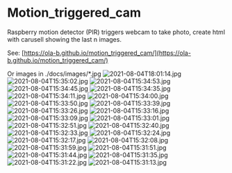 # Motion_triggered_cam
Raspberry motion detector (PIR) triggers webcam to take photo, create html with carusell showing the last n images.

See: [https://ola-b.github.io/motion_triggered_cam/](https://ola-b.github.io/motion_triggered_cam/)


Or images in ./docs/images/*.jpg
![2021-08-04T18:01:14.jpg](https://github.com/Ola-B/motion_triggered_cam/blob/main/docs/images/2021-08-04T18:01:14.jpg "2021-08-04T18:01:14.jpg")
![2021-08-04T15:35:02.jpg](https://github.com/Ola-B/motion_triggered_cam/blob/main/docs/images/2021-08-04T15:35:02.jpg "2021-08-04T15:35:02.jpg")
![2021-08-04T15:34:53.jpg](https://github.com/Ola-B/motion_triggered_cam/blob/main/docs/images/2021-08-04T15:34:53.jpg "2021-08-04T15:34:53.jpg")
![2021-08-04T15:34:45.jpg](https://github.com/Ola-B/motion_triggered_cam/blob/main/docs/images/2021-08-04T15:34:45.jpg "2021-08-04T15:34:45.jpg")
![2021-08-04T15:34:35.jpg](https://github.com/Ola-B/motion_triggered_cam/blob/main/docs/images/2021-08-04T15:34:35.jpg "2021-08-04T15:34:35.jpg")
![2021-08-04T15:34:11.jpg](https://github.com/Ola-B/motion_triggered_cam/blob/main/docs/images/2021-08-04T15:34:11.jpg "2021-08-04T15:34:11.jpg")
![2021-08-04T15:34:00.jpg](https://github.com/Ola-B/motion_triggered_cam/blob/main/docs/images/2021-08-04T15:34:00.jpg "2021-08-04T15:34:00.jpg")
![2021-08-04T15:33:50.jpg](https://github.com/Ola-B/motion_triggered_cam/blob/main/docs/images/2021-08-04T15:33:50.jpg "2021-08-04T15:33:50.jpg")
![2021-08-04T15:33:39.jpg](https://github.com/Ola-B/motion_triggered_cam/blob/main/docs/images/2021-08-04T15:33:39.jpg "2021-08-04T15:33:39.jpg")
![2021-08-04T15:33:26.jpg](https://github.com/Ola-B/motion_triggered_cam/blob/main/docs/images/2021-08-04T15:33:26.jpg "2021-08-04T15:33:26.jpg")
![2021-08-04T15:33:16.jpg](https://github.com/Ola-B/motion_triggered_cam/blob/main/docs/images/2021-08-04T15:33:16.jpg "2021-08-04T15:33:16.jpg")
![2021-08-04T15:33:09.jpg](https://github.com/Ola-B/motion_triggered_cam/blob/main/docs/images/2021-08-04T15:33:09.jpg "2021-08-04T15:33:09.jpg")
![2021-08-04T15:33:01.jpg](https://github.com/Ola-B/motion_triggered_cam/blob/main/docs/images/2021-08-04T15:33:01.jpg "2021-08-04T15:33:01.jpg")
![2021-08-04T15:32:51.jpg](https://github.com/Ola-B/motion_triggered_cam/blob/main/docs/images/2021-08-04T15:32:51.jpg "2021-08-04T15:32:51.jpg")
![2021-08-04T15:32:40.jpg](https://github.com/Ola-B/motion_triggered_cam/blob/main/docs/images/2021-08-04T15:32:40.jpg "2021-08-04T15:32:40.jpg")
![2021-08-04T15:32:33.jpg](https://github.com/Ola-B/motion_triggered_cam/blob/main/docs/images/2021-08-04T15:32:33.jpg "2021-08-04T15:32:33.jpg")
![2021-08-04T15:32:24.jpg](https://github.com/Ola-B/motion_triggered_cam/blob/main/docs/images/2021-08-04T15:32:24.jpg "2021-08-04T15:32:24.jpg")
![2021-08-04T15:32:17.jpg](https://github.com/Ola-B/motion_triggered_cam/blob/main/docs/images/2021-08-04T15:32:17.jpg "2021-08-04T15:32:17.jpg")
![2021-08-04T15:32:08.jpg](https://github.com/Ola-B/motion_triggered_cam/blob/main/docs/images/2021-08-04T15:32:08.jpg "2021-08-04T15:32:08.jpg")
![2021-08-04T15:31:59.jpg](https://github.com/Ola-B/motion_triggered_cam/blob/main/docs/images/2021-08-04T15:31:59.jpg "2021-08-04T15:31:59.jpg")
![2021-08-04T15:31:51.jpg](https://github.com/Ola-B/motion_triggered_cam/blob/main/docs/images/2021-08-04T15:31:51.jpg "2021-08-04T15:31:51.jpg")
![2021-08-04T15:31:44.jpg](https://github.com/Ola-B/motion_triggered_cam/blob/main/docs/images/2021-08-04T15:31:44.jpg "2021-08-04T15:31:44.jpg")
![2021-08-04T15:31:35.jpg](https://github.com/Ola-B/motion_triggered_cam/blob/main/docs/images/2021-08-04T15:31:35.jpg "2021-08-04T15:31:35.jpg")
![2021-08-04T15:31:22.jpg](https://github.com/Ola-B/motion_triggered_cam/blob/main/docs/images/2021-08-04T15:31:22.jpg "2021-08-04T15:31:22.jpg")
![2021-08-04T15:31:13.jpg](https://github.com/Ola-B/motion_triggered_cam/blob/main/docs/images/2021-08-04T15:31:13.jpg "2021-08-04T15:31:13.jpg")
